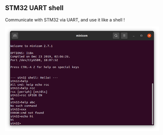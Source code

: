## STM32 UART shell

Communicate with STM32 via UART, and use it like a shell !

![ps](.assets/ps.png)

